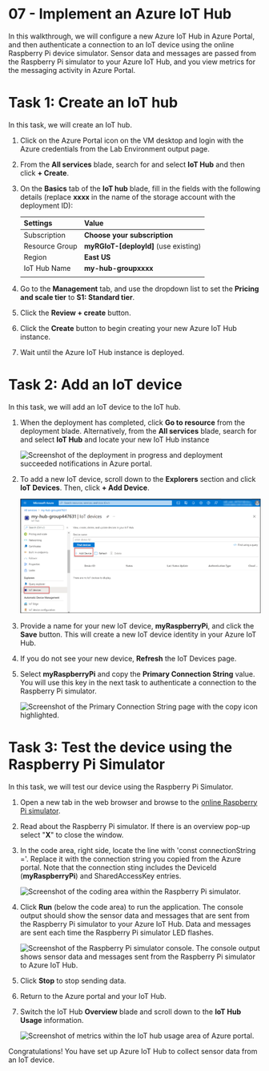 # 07 - Implement an Azure IoT Hub

In this walkthrough, we will configure a new Azure IoT Hub in Azure Portal, and then authenticate a connection to an IoT device using the online Raspberry Pi device simulator. Sensor data and messages are passed from the Raspberry Pi simulator to your Azure IoT Hub, and you view metrics for the messaging activity in Azure Portal.

# Task 1: Create an IoT hub

In this task, we will create an IoT hub. 

1. Click on the Azure Portal icon on the VM desktop and login with the Azure credentials from the Lab Environment output page.

2. From the **All services** blade, search for and select **IoT Hub** and then click **+ Create**.

3. On the **Basics** tab of the **IoT hub** blade, fill in the fields with the following details (replace **xxxx** in the name of the storage account with the deployment ID):

    | Settings | Value |
    |--|--|
    | Subscription | **Choose your subscription** |
    | Resource Group |  **myRGIoT-[deployId]** (use existing)|
    | Region | **East US** |
    | IoT Hub Name | **my-hub-groupxxxx** |
    | | |

    

4. Go to the **Management** tab, and use the dropdown list to set the **Pricing and scale tier** to **S1: Standard tier**.

5. Click the **Review + create** button.

6. Click the **Create** button to begin creating your new Azure IoT Hub instance.

7. Wait until the Azure IoT Hub instance is deployed. 

# Task 2: Add an IoT device

In this task, we will add an IoT device to the IoT hub. 

1. When the deployment has completed, click **Go to resource** from the deployment blade. Alternatively, from the **All services** blade, search for and select **IoT Hub** and locate your new IoT Hub instance

	![Screenshot of the deployment in progress and deployment succeeded notifications in Azure portal.](../images/0601.png)

2. To add a new IoT device, scroll down to the **Explorers** section and click **IoT Devices**. Then, click **+ Add Device**.

	![Screenshot of the IoT devices pane, highlighted within the IoT hub navigation blade, in Azure portal. Add Device button is highlighted to illustrate how to add a new IoT device identity to IoT hub.](../images/IOT.png)

3. Provide a name for your new IoT device, **myRaspberryPi**, and click the **Save** button. This will create a new IoT device identity in your Azure IoT Hub.

4. If you do not see your new device, **Refresh** the IoT Devices page. 

5. Select **myRaspberryPi** and copy the **Primary Connection String** value. You will use this key in the next task to authenticate a connection to the Raspberry Pi simulator.

	![Screenshot of the Primary Connection String page with the copy icon highlighted.](../images/0603.png)

# Task 3: Test the device using the Raspberry Pi Simulator

In this task, we will test our device using the Raspberry Pi Simulator. 

1. Open a new tab in the web browser and browse to the [online Raspberry Pi simulator](https://azure-samples.github.io/raspberry-pi-web-simulator/#Getstarted). 

2. Read about the Raspberry Pi simulator. If there is an overview pop-up select "**X**" to close the window.

3. In the code area, right side, locate the line with 'const connectionString ='. Replace it with the connection string you copied from the Azure portal. Note that the connection sting includes the DeviceId (**myRaspberryPi**) and SharedAccessKey entries.

	![Screenshot of the coding area within the Raspberry Pi simulator.](../images/0604.png)

4. Click **Run** (below the code area) to run the application. The console output should show the sensor data and messages that are sent from the Raspberry Pi simulator to your Azure IoT Hub. Data and messages are sent each time the Raspberry Pi simulator LED flashes. 

	![Screenshot of the Raspberry Pi simulator console.  The console output shows sensor data and messages sent from the Raspberry Pi simulator to Azure IoT Hub.](../images/0605.png)

5. Click **Stop** to stop sending data.

6. Return to the Azure portal and your IoT Hub.

7. Switch the IoT Hub **Overview** blade and scroll down to the **IoT Hub Usage** information.

	![Screenshot of metrics within the IoT hub usage area of Azure portal.](../images/0606.png)


Congratulations! You have set up Azure IoT Hub to collect sensor data from an IoT device.


